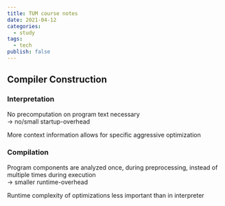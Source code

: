 ```yaml
---
title: TUM course notes
date: 2021-04-12
categories:
  - study
tags:
  - tech
publish: false
---
```


<!-- more -->

## Compiler Construction

### Interpretation

No precomputation on program text necessary  
$\rightarrow$ no/small startup-overhead

More context information allows for specific aggressive optimization

### Compilation

Program components are analyzed once, during preprocessing, instead of multiple times during execution  
$\rightarrow$ smaller runtime-overhead

Runtime complexity of optimizations less important than in interpreter
